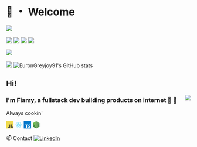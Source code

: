 # 👋 ・ Welcome
![](https://komarev.com/ghpvc/?username=EuronGreyjoy91)

![](https://img.shields.io/badge/Java-ED8B00?style=for-the-badge&logo=java&logoColor=white)
![](https://img.shields.io/badge/TypeScript-323330?style=for-the-badge&logo=typescript&logoColor=2f74c0)
![](https://img.shields.io/badge/Node.js-339933?style=for-the-badge&logo=nodedotjs&logoColor=white)
![](https://img.shields.io/badge/Kotlin-7F52FF?style=for-the-badge&logo=kotlin&logoColor=gray)

[![](https://github-readme-stats-EuronGreyjoy91.vercel.app/api?username=EuronGreyjoy91&show_icons=true&count_private=true)](https://github.com/EuronGreyjoy91)

[![](https://github-readme-stats-EuronGreyjoy91.vercel.app/api?username=EuronGreyjoy91&show_icons=true&count_private=true)](https://github.com/EuronGreyjoy91)
![EuronGreyjoy91's GitHub stats](https://github-readme-stats.vercel.app/api?username=EuronGreyjoy91&show_icons=true&theme=radical)


## Hi!  



 <a href="https://github.com/FiammaMuscari](https://github.com/EuronGreyjoy91/EuronGreyjoy91/github-readme-stats" ><img align="right" src="https://github-readme-stats.vercel.app/api/top-langs/?username=FiammaMuscari&layout=compact&theme=material-palenight&hide_border=true" /></a>
###   I'm Fiamy, a fullstack dev building products on internet 🔭 🌱 
Always cookin' 
  
<code><img height="20" alt="javascript" src="https://raw.githubusercontent.com/github/explore/80688e429a7d4ef2fca1e82350fe8e3517d3494d/topics/javascript/javascript.png"></code>
<code><img height="20" alt="react" src="https://raw.githubusercontent.com/github/explore/80688e429a7d4ef2fca1e82350fe8e3517d3494d/topics/react/react.png"></code>
<code><img height="20" alt="typescript" src="https://raw.githubusercontent.com/github/explore/80688e429a7d4ef2fca1e82350fe8e3517d3494d/topics/typescript/typescript.png"></code>
<code><img height="20" alt="nodejs" src="https://raw.githubusercontent.com/github/explore/80688e429a7d4ef2fca1e82350fe8e3517d3494d/topics/nodejs/nodejs.png"></code> 

📫 Contact 
[![LinkedIn]([https://img.shields.io/badge/LinkedIn-8A2BE2?style=for-the-badge&logo=linkedin&logoColor=white)](https://www.linkedin.com/in/fiamma-muscari/](https://www.linkedin.com/feed/))
